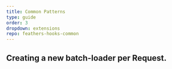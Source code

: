 ```yaml
---
title: Common Patterns
type: guide
order: 3
dropdown: extensions
repo: feathers-hooks-common
---
```


## Creating a new batch-loader per Request.
